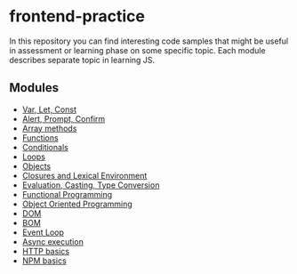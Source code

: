 # frontend-practice

In this repository you can find interesting code samples that might be useful in assessment or learning phase on some specific topic.
Each module describes separate topic in learning JS.

## Modules

- [Var, Let, Const](./src/var-let-const.js)
- [Alert, Prompt, Confirm](./src/alert-prompt-confirm.js)
- [Array methods](./src/arrays.js)
- [Functions](./src/functions.js)
- [Conditionals](./src/if-else.js)
- [Loops](./src/loops.js)
- [Objects](./src/objects.js)
- [Closures and Lexical Environment](./src/closures-lexical-scope.js)
- [Evaluation, Casting, Type Conversion](./src/evaluation-casting.js)
- [Functional Programming](./src/functional-programming.js)
- [Object Oriented Programming](./src/object-oriented-programming.js)
- [DOM](./src/document-object-model.js)
- [BOM](./src/browser-object-model.js)
- [Event Loop](./src/event-loop.js)
- [Async execution](./src/async-await-promises.js)
- [HTTP basics](./src/http.js)
- [NPM basics](./src/npm.js)
